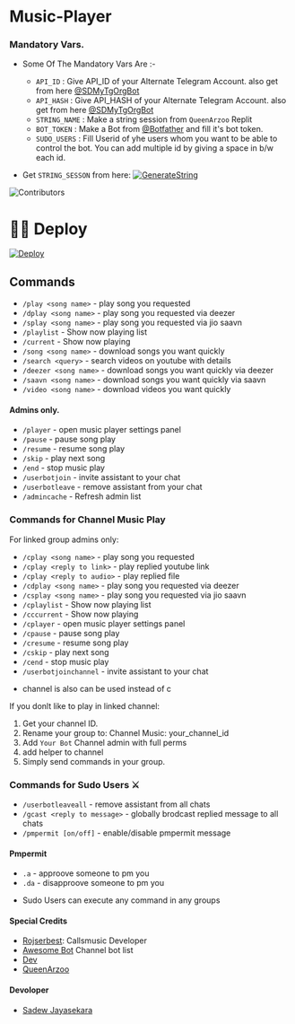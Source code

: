 # Music-Player

### Mandatory Vars.

- Some Of The Mandatory Vars Are :-
   - `API_ID` :  Give API_ID of your Alternate Telegram Account. also get from here [@SDMyTgOrgBot](https://t.me/SDMyTgOrgBot)
   - `API_HASH` :  Give API_HASH of your Alternate Telegram Account. also get from here [@SDMyTgOrgBot](https://t.me/SDMyTgOrgBot)
   - `STRING_NAME` :  Make a string session from `QueenArzoo` Replit
   - `BOT_TOKEN` :  Make a Bot from [@Botfather](https://t.me/botfather) and fill it's bot token.
   - `SUDO_USERS` :  Fill Userid of yhe users whom you want to be able to control the bot. You can add multiple id by giving a space in b/w each id.

- Get `STRING_SESSON` from here:  [![GenerateString](https://img.shields.io/badge/repl.it-generateString-yellowgreen)](https://replit.com/@QueenArzoo/VCPlayBot)

![Contributors](https://contrib.rocks/image?repo=Sadew451/SDVCPlayer)

# 🏃‍♂️ Deploy 

[![Deploy](https://www.herokucdn.com/deploy/button.svg)](https://heroku.com/deploy?template=https://github.com/Sadew451/SDVCPlayer)



## Commands

- `/play <song name>` - play song you requested
- `/dplay <song name>` - play song you requested via deezer
- `/splay <song name>` - play song you requested via jio saavn
- `/playlist` - Show now playing list
- `/current` - Show now playing
- `/song <song name>` - download songs you want quickly
- `/search <query>` - search videos on youtube with details
- `/deezer <song name>` - download songs you want quickly via deezer
- `/saavn <song name>` - download songs you want quickly via saavn
- `/video <song name>` - download videos you want quickly

#### Admins only.

- `/player` - open music player settings panel
- `/pause` - pause song play
- `/resume` - resume song play
- `/skip` - play next song
- `/end` - stop music play
- `/userbotjoin` - invite assistant to your chat
- `/userbotleave` - remove assistant from your chat
- `/admincache` - Refresh admin list

### Commands for Channel Music Play

For linked group admins only:

- `/cplay <song name>` - play song you requested
- `/cplay <reply to link>` - play replied youtube link
- `/cplay <reply to audio>` - play replied file
- `/cdplay <song name>` - play song you requested via deezer
- `/csplay <song name>` - play song you requested via jio saavn
- `/cplaylist` - Show now playing list
- `/cccurrent` - Show now playing
- `/cplayer` - open music player settings panel
- `/cpause` - pause song play
- `/cresume` - resume song play
- `/cskip` - play next song
- `/cend` - stop music play
- `/userbotjoinchannel` - invite assistant to your chat

* channel is also can be used instead of c

If you donlt like to play in linked channel:
 
 1. Get your channel ID.
 2. Rename your group to: Channel Music: your_channel_id
 3. Add `Your Bot` Channel admin with full perms
 4. add helper to channel
 5. Simply send commands in your group.

### Commands for Sudo Users ⚔️

- `/userbotleaveall` - remove assistant from all chats
- `/gcast <reply to message>` - globally brodcast replied message to all chats
- `/pmpermit [on/off]` - enable/disable pmpermit message

#### Pmpermit

- `.a` - approove someone to pm you
- `.da` - disapproove someone to pm you
+ Sudo Users can execute any command in any groups

#### Special Credits

- [Rojserbest](http://github.com/rojserbes): Callsmusic Developer
- [Awesome Bot](http://t.me/LaylaList) Channel bot list
- [Dev](http://t.me/HEROGAMERS1) 
- [QueenArzoo](https://github.com/QueenArzoo)

#### Devoloper 

- [Sadew Jayasekara](https://github.com/Sadew451)
